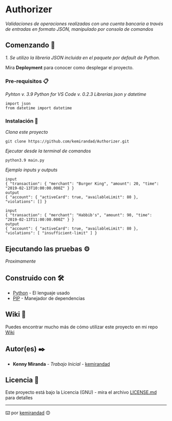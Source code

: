 # Authorizer

_Validaciones de operaciones realizadas con una cuenta bancaria a través de entradas en formato JSON, manipulado por consola de comandos_

## Comenzando 🚀

_1. Se utilizo la libreria JSON incluida en el paquete por default de Python._

Mira **Deployment** para conocer como desplegar el proyecto.


### Pre-requisitos 📋

_Pyhton v. 3.9_
_Python for VS Code v. 0.2.3_
_Librerias json y datetime_

```
import json
from datetime import datetime
```

### Instalación 🔧

_Clona este proyecto_

```
git clone https://github.com/kemirandad/Authorizer.git
```

_Ejecutar desde la terminal de comandos_

```
python3.9 main.py
```

_Ejemplo inputs y outputs_
```
input
{ "transaction": { "merchant": "Burger King", "amount": 20, "time": "2019-02-13T10:00:00.000Z" } }
output
{ "account": { "activeCard": true, "availableLimit": 80 }, "violations": [] }
```
```
input
{ "transaction": { "merchant": "Habbib's", "amount": 90, "time": "2019-02-13T11:00:00.000Z" } }
output
{ "account": { "activeCard": true, "availableLimit": 80 }, "violations": [ "insufficient-limit" ] }
```
## Ejecutando las pruebas ⚙️

_Proximamente_


## Construido con 🛠️

* [Python](https://www.python.org/doc/) - El lenguaje usado
* [PIP](https://pypi.org/project/pip/) - Manejador de dependencias


## Wiki 📖

Puedes encontrar mucho más de cómo utilizar este proyecto en mi repo [Wiki](https://github.com/kemirandad/Authorizer)

## Autor(es) ✒️

* **Kenny Miranda** - *Trabajo Inicial* - [kemirandad](https://github.com/kemirandad)


## Licencia 📄

Este proyecto está bajo la Licencia (GNU) - mira el archivo [LICENSE.md](LICENSE.md) para detalles

---
⌨️ por [kemirandad](https://github.com/kemirandad) 😊